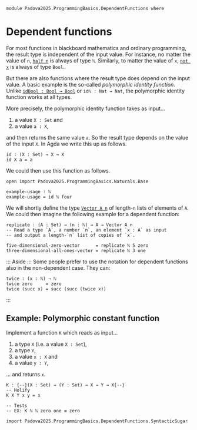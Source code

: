 ```
module Padova2025.ProgrammingBasics.DependentFunctions where
```

# Dependent functions

For most functions in blackboard mathematics and ordinary programming, the
result type is independent of the input value. For instance, no matter the
value of `n`, [`half n`](Padova2025.ProgrammingBasics.Naturals.Arithmetic.html#half)
is always of type `ℕ`. Similarly, to matter the value of `x`,
[`not x`](Padova2025.ProgrammingBasics.Booleans.html#not) is always of type `Bool`.

But there are also functions where the result type does depend on the input
value. A basic example is the so-called *polymorphic identity function*. Unlike
[`idBool : Bool → Bool`](Padova2025.ProgrammingBasics.Booleans.html#idBool) or
`idℕ : Nat → Nat`, the polymorphic identity function works at all types.

More precisely, the polymorphic identity function takes as input...

1. a value `X : Set` and
2. a value `a : X`,

and then returns the same value `a`. So the result type depends on the value of
the input `X`. In Agda we write this up as follows.

```
id : (X : Set) → X → X
id X a = a
```

We could then use this function as follows.

```
open import Padova2025.ProgrammingBasics.Naturals.Base

example-usage : ℕ
example-usage = id ℕ four
```

We will shortly define the type [`Vector A n`](Padova2025.ProgrammingBasics.Vectors.html)
of length-`n` lists of elements of `A`. We could then imagine the following
example for a dependent function:

```code
replicate : (A : Set) → (n : ℕ) → A → Vector A n
-- Read a type `A`, a number `n`, an element `x : A` as input
-- and output a length-`n` list of copies of `x`.

five-dimensional-zero-vector      = replicate ℕ 5 zero
three-dimensional-all-ones-vector = replicate ℕ 3 one
```

::: Aside :::
Some people prefer to use the notation for dependent functions also in the
non-dependent case. They can:

```
twice : (x : ℕ) → ℕ
twice zero     = zero
twice (succ x) = succ (succ (twice x))
```
:::


## Example: Polymorphic constant function

Implement a function `K` which reads as input...

1. a type `X` (i.e. a value `X : Set`),
2. a type `Y`,
3. a value `x : X` and
4. a value `y : Y`,

... and returns `x`.

```
K : {--}(X : Set) → (Y : Set) → X → Y → X{--}
-- Holify
K X Y x y = x

-- Tests
-- EX: K ℕ ℕ zero one ≡ zero
```

```
import Padova2025.ProgrammingBasics.DependentFunctions.SyntacticSugar
```
